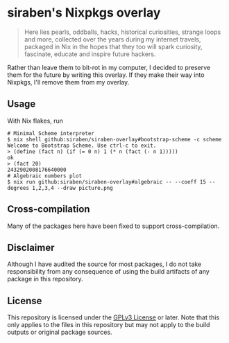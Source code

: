 # siraben's Nixpkgs overlay

> Here lies pearls, oddballs, hacks, historical curiosities, strange
> loops and more, collected over the years during my internet travels,
> packaged in Nix in the hopes that they too will spark curiosity,
> fascinate, educate and inspire future hackers.

Rather than leave them to bit-rot in my computer, I decided to
preserve them for the future by writing this overlay.  If they make
their way into Nixpkgs, I'll remove them from my overlay.

## Usage
With Nix flakes, run
```ShellSession
# Minimal Scheme interpreter
$ nix shell github:siraben/siraben-overlay#bootstrap-scheme -c scheme
Welcome to Bootstrap Scheme. Use ctrl-c to exit.
> (define (fact n) (if (= 0 n) 1 (* n (fact (- n 1)))))
ok
> (fact 20)
2432902008176640000
# Algebraic numbers plot
$ nix run github:siraben/siraben-overlay#algebraic -- --coeff 15 --degrees 1,2,3,4 --draw picture.png
```

## Cross-compilation
Many of the packages here have been fixed to support cross-compilation.

## Disclaimer
Although I have audited the source for most packages, I do not take
responsibility from any consequence of using the build artifacts of
any package in this repository.

## License
This repository is licensed under the [GPLv3 License](LICENSE) or
later.  Note that this only applies to the files in this repository
but may not apply to the build outputs or original package sources.
